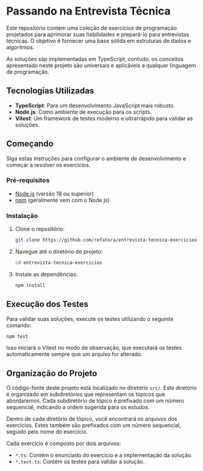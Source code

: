 # Passando na Entrevista Técnica

Este repositório contém uma coleção de exercícios de programação projetados para aprimorar suas habilidades e prepará-lo para entrevistas técnicas. O objetivo é fornecer uma base sólida em estruturas de dados e algoritmos.

As soluções sãp implementadas em TypeScript, contudo, os conceitos apresentado neste projeto são universais e aplicáveis a qualquer linguagem de programação.

## Tecnologias Utilizadas

- **TypeScript**: Para um desenvolvimento JavaScript mais robusto.
- **Node.js**: Como ambiente de execução para os scripts.
- **Vitest**: Um framework de testes moderno e ultrarrápido para validar as soluções.

## Começando

Siga estas instruções para configurar o ambiente de desenvolvimento e começar a resolver os exercícios.

### Pré-requisitos

- [Node.js](https://nodejs.org/) (versão 18 ou superior)
- [npm](https://www.npmjs.com/) (geralmente vem com o Node.js)

### Instalação

1. Clone o repositório:
   ```sh
   git clone https://github.com/refatora/entrevista-tecnica-exercicios
   ```
2. Navegue até o diretório do projeto:
   ```sh
   cd entrevista-tecnica-exercicios
   ```
3. Instale as dependências:
   ```sh
   npm install
   ```

## Execução dos Testes

Para validar suas soluções, execute os testes utilizando o seguinte comando:

```sh
npm test
```

Isso iniciará o Vitest no modo de observação, que executará os testes automaticamente sempre que um arquivo for alterado.

## Organização do Projeto

O código-fonte deste projeto está localizado no diretório `src/`. Este diretório é organizado em subdiretórios que representam os tópicos que abordaremos. Cada subdiretório de tópico é prefixado com um número sequencial, indicando a ordem sugerida para os estudos.

Dentro de cada diretório de tópico, você encontrará os arquivos dos exercícios. Estes também são prefixados com um número sequencial, seguido pelo nome do exercício.

Cada exercício é composto por dois arquivos:

- `*.ts`: Contém o enunciado do exercício e a implementação da solução.
- `*.test.ts`: Contém os testes para validar a solução.

